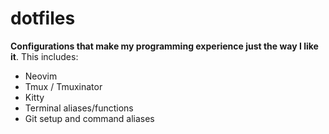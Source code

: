 # dotfiles

**Configurations that make my programming experience just the way I like it**. This includes:

- Neovim
- Tmux / Tmuxinator
- Kitty
- Terminal aliases/functions
- Git setup and command aliases
